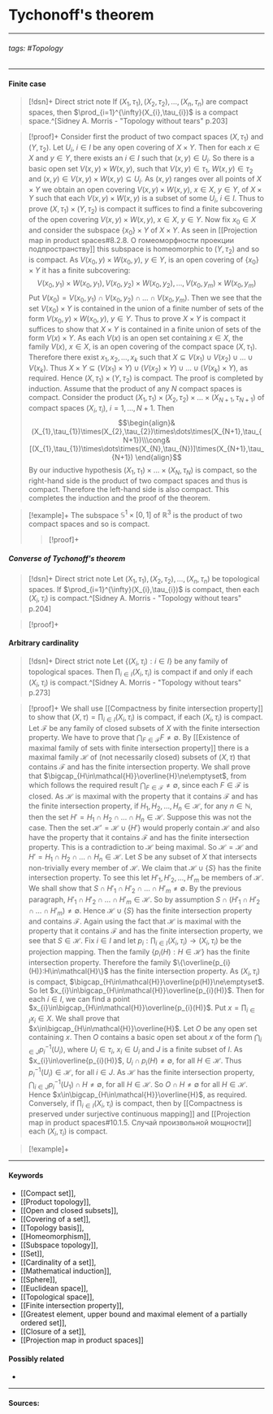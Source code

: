 # Tychonoff's theorem
***
###### tags: #Topology 
***
#### Finite case
>[!dsn]+ Direct strict note
>If $(X_{1},\tau_{1}),(X_{2},\tau_{2}),\dots,(X_{n},\tau_{n})$ are compact spaces, then $\prod_{i=1}^{\infty}(X_{i},\tau_{i})$ is a compact space.^[Sidney A. Morris - "Topology without tears" p.203]

>[!proof]+
>Consider first the product of two compact spaces $(X,\tau_{1})$ and $(Y,\tau_{2})$. Let $U_{i}$, $i\in I$ be any open covering of $X\times Y$. Then for each $x\in X$ and $y\in Y$, there exists an $i\in I$ such that $(x,y)\in U_{i}$. So there is a basic open set $V(x,y)\times W(x,y)$, such that $V(x,y)\in\tau_{1}$, $W(x,y)\in\tau_{2}$ and $(x,y)\in V(x,y)\times W(x,y)\subseteq U_{i}$.
>As $(x,y)$ ranges over all points of $X\times Y$ we obtain an open covering $V(x,y)\times W(x,y)$, $x\in X$, $y\in Y$, of $X\times Y$ such that each $V(x,y)\times W(x,y)$ is a subset of some $U_{i}$, $i\in I$. Thus to prove $(X,\tau_{1})\times(Y,\tau_{2})$ is compact it suffices to find a finite subcovering of the open covering $V(x,y)\times W(x,y)$, $x\in X$, $y\in Y$.
>Now fix $x_{0}\in X$ and consider the subspace $\{x_{0}\}\times Y$ of $X\times Y$. As seen in [[Projection map in product spaces#8.2.8. О гомеоморфности проекции подпространству]] this subspace is homeomorphic to $(Y,\tau_{2})$ and so is compact. As $V(x_{0},y)\times W(x_{0},y)$, $y\in Y$, is an open covering of $\{x_{0}\}\times Y$ it has a finite subcovering:
>$$V(x_{0},y_{1})\times W(x_{0},y_{1}),V(x_{0},y_{2})\times W(x_{0},y_{2}),\dots,V(x_{0},y_{m})\times W(x_{0},y_{m})$$
>Put $V(x_{0})=V(x_{0},y_{1})\cap V(x_{0},y_{2})\cap\dots\cap V(x_{0},y_{m})$. Then we see that the set $V(x_{0})\times Y$ is contained in the union of a finite number of sets of the form $V(x_{0},y)\times W(x_{0},y)$, $y\in Y$.
>Thus to prove $X\times Y$ is compact it suffices to show that $X\times Y$ is contained in a finite union of sets of the form $V(x)\times Y$. As each $V(x)$ is an open set containing $x\in X$, the family $V(x)$, $x\in X$, is an open covering of the compact space $(X,\tau_{1})$. Therefore there exist $x_{1},x_{2},\dots,x_{k}$ such that $X\subseteq V(x_{1})\cup V(x_{2})\cup\dots\cup V(x_{k})$. Thus  $X\times Y\subseteq(V(x_{1})\times Y)\cup(V(x_{2})\times Y)\cup\dots\cup(V(x_{k})\times Y)$, as required. Hence $(X,\tau_{1})\times(Y,\tau_{2})$ is compact.
>The proof is completed by induction. Assume that the product of any $N$ compact spaces is compact. Consider the product $(X_{1},\tau_{1})\times(X_{2},\tau_{2})\times\dots\times(X_{N+1},\tau_{N+1})$ of compact spaces $(X_{i},\tau_{i})$, $i=1,\dots,N+1$. Then
>$$\begin{align}&(X_{1},\tau_{1})\times(X_{2},\tau_{2})\times\dots\times(X_{N+1},\tau_{N+1})\\\cong&[(X_{1},\tau_{1})\times\dots\times(X_{N},\tau_{N})]\times(X_{N+1},\tau_{N+1}) \end{align}$$
>By our inductive hypothesis $(X_{1},\tau_{1})\times\dots\times(X_{N},\tau_{N})$ is compact, so the right-hand side is the product of two compact spaces and thus is compact. Therefore the left-hand side is also compact. This completes the induction and the proof of the theorem.

>[!example]+
>The subspace $\mathbb{S}^{1}\times[0,1]$ of $\mathbb{R}^{3}$ is the product of two compact spaces and so is compact.
>
>>[!proof]+
>>

##### Converse of Tychonoff's theorem
>[!dsn]+ Direct strict note
>Let $(X_{1},\tau_{1}),(X_{2},\tau_{2}),\dots,(X_{n},\tau_{n})$ be topological spaces. If $\prod_{i=1}^{\infty}(X_{i},\tau_{i})$ is compact, then each $(X_{i},\tau_{i})$ is compact.^[Sidney A. Morris - "Topology without tears" p.204]

>[!proof]+
>

#### Arbitrary cardinality
>[!dsn]+ Direct strict note
>Let $\{(X_{i},\tau_{i}):i\in I\}$ be any family of topological spaces. Then $\prod_{i\in I}(X_{i},\tau_{i})$ is compact if and only if each $(X_{i},\tau_{i})$ is compact.^[Sidney A. Morris - "Topology without tears" p.273]

>[!proof]+
>We shall use [[Compactness by finite intersection property]] to show that $(X,\tau)=\prod_{i\in I}(X_{i},\tau_{i})$ is compact, if each $(X_{i},\tau_{i})$ is compact. Let $\mathcal{F}$ be any family of closed subsets of $X$ with the finite intersection property. We have to prove that $\bigcap_{F\in\mathcal{F}}F\ne\emptyset$.
>By [[Existence of maximal family of sets with finite intersection property]] there is a maximal family $\mathcal{H}$ of (not necessarily closed) subsets of $(X,\tau)$ that contains $\mathcal{F}$ and has the finite intersection property. We shall prove that $\bigcap_{H\in\mathcal{H}}\overline{H}\ne\emptyset$, from which follows the required result $\bigcap_{F\in\mathcal{F}}\ne\emptyset$, since each $F\in\mathcal{F}$ is closed.
>As $\mathcal{H}$ is maximal with the property that it contains $\mathcal{F}$ and has the finite intersection property, if $H_{1},H_{2},\dots,H_{n}\in\mathcal{H}$, for any $n\in\mathbb{N}$, then the set $H'=H_{1}\cap H_{2}\cap\dots\cap H_{n}\in\mathcal{H}$. Suppose this was not the case. Then the set $\mathcal{H}'=\mathcal{H}\cup\{H'\}$ would properly contain $\mathcal{H}$ and also have the property that it contains $\mathcal{F}$ and has the finite intersection property. This is a contradiction to $\mathcal{H}$ being maximal. So $\mathcal{H}=\mathcal{H}$ and $H'=H_{1}\cap H_{2}\cap\dots\cap H_{n}\in\mathcal{H}$.
>Let $S$ be any subset of $X$ that intersects non-trivially every member of $\mathcal{H}$. We claim that $\mathcal{H}\cup\{S\}$ has the finite intersection property. To see this let $H'_{1},H'_{2},\dots,H'_{m}$ be members of $\mathcal{H}$. We shall show that $S\cap H'_{1}\cap H'_{2}\cap\dots\cap H'_{m}\ne\emptyset$. By the previous paragraph, $H'_{1}\cap H'_{2}\cap\dots\cap H'_{m}\in\mathcal{H}$. So by assumption $S\cap\left(H'_{1}\cap H'_{2}\cap\dots\cap H'_{m}\right)\ne\emptyset$. Hence $\mathcal{H}\cup\{S\}$ has the finite intersection property and contains $\mathcal{F}$. Again using the fact that $\mathcal{H}$ is maximal with the property that it contains $\mathcal{F}$ and has the finite intersection property, we see that $S\in\mathcal{H}$.
>Fix $i\in I$ and let $p_{i}:\prod_{i\in I}(X_{i},\tau_{i})\to(X_{i},\tau_{i})$ be the projection mapping. Then the family $\{p_{i}(H):H\in\mathcal{H} \}$ has the finite intersection property. Therefore the family $\{\overline{p_{i}(H)}:H\in\mathcal{H}\}$ has the finite intersection property. As $(X_{i},\tau_{i})$ is compact, $\bigcap_{H\in\mathcal{H}}\overline{p(H)}\ne\emptyset$. So let $x_{i}\in\bigcap_{H\in\mathcal{H}}\overline{p_{i}(H)}$. Then for each $i\in I$, we can find a point $x_{i}\in\bigcap_{H\in\mathcal{H}}\overline{p_{i}(H)}$. Put $x=\prod_{i\in I}x_{i}\in X$.
>We shall prove that $x\in\bigcap_{H\in\mathcal{H}}\overline{H}$. Let $O$ be any open set containing $x$. Then $O$ contains a basic open set about $x$ of the form $\bigcap_{i\in J}p^{-1}_{i}(U_{i})$, where $U_{i}\in\tau_{i}$, $x_{i}\in U_{i}$ and $J$ is a finite subset of $I$. As $x_{i}\in\overline{p_{i}(H)}$, $U_{i}\cap p_{i}(H)\ne\emptyset$, for all $H\in\mathcal{H}$. Thus $p_{i}^{-1}(U_{i})\in\mathcal{H}$, for all $i\in J$. As $\mathcal{H}$ has the finite intersection property, $\bigcap_{i\in J}p_{i}^{-1}(U_{1})\cap H\ne\emptyset$, for all $H\in\mathcal{H}$. So $O\cap H\ne\emptyset$ for all $H\in\mathcal{H}$. Hence $x\in\bigcap_{H\in\mathcal{H}}\overline{H}$, as required.
>Conversely, if $\prod_{i\in I}(X_{i},\tau_{i})$ is compact, then by [[Compactness is preserved under surjective continuous mapping]] and [[Projection map in product spaces#10.1.5. Случай произвольной мощности]] each $(X_{i},\tau_{i})$ is compact.

>[!example]+ 
>
***
#### Keywords
- [[Compact set]],
- [[Product topology]],
- [[Open and closed subsets]],
- [[Covering of a set]],
- [[Topology basis]],
- [[Homeomorphism]],
- [[Subspace topology]],
- [[Set]],
- [[Cardinality of a set]],
- [[Mathematical induction]],
- [[Sphere]],
- [[Euclidean space]],
- [[Topological space]],
- [[Finite intersection property]],
- [[Greatest element, upper bound and maximal element of a partially ordered set]],
- [[Closure of a set]],
- [[Projection map in product spaces]]
#### Possibly related
- 
***
#### Sources:
